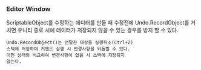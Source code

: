 ### Editor Window

ScriptableObject를 수정하는 에디터를 만들 때
수정전에 Undo.RecordObject를 거치면 유니티 종료 시에
데이터가 저장되지 않을 수 있는 경우를 방지 할 수 있다.
```
Undo.RecordObject()는 전달한 대상을 실행취소(Ctrl+Z)
스택에 저장하여 커맨드 실행 시 변경사항을 되돌릴 수 있다.
이전 상태와 비교하여 변경사항이 없을 시 스택에 저장되지
않는다.
```
